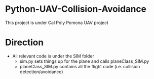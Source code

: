 # Python-UAV-Collision-Avoidance
This project is under Cal Poly Pomona UAV project

# Direction 
* All relevant code is under the SIM folder
    * sim.py sets things up for the plane and calls planeClass_SIM.py
    * planeClass_SIM.py contains all the flight code (i.e. collision detection/avoidance)
